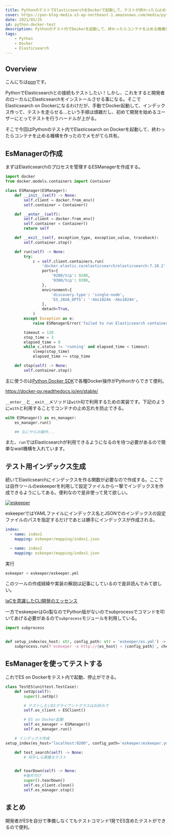 ```yaml
---
title: PythonのテストでElasticsearchをDockerで起動して、テストが終わったら止める
cover: https://pon-blog-media.s3-ap-northeast-1.amazonaws.com/media/python-docker-test.jpeg
date: 2021/05/25
id: python-docker-test
description: Pythonのテスト内でDockerを起動して、終わったらコンテナを止める機構を作ったので共有
tags:
    - Python
    - Docker
    - Elasticsearch
---
```


## Overview

こんにちは[pon](https://twitter.com/po3rin)です。

PythonでElasticsearchとの接続もテストしたい！しかし、これをすると開発者のローカルにElasticsearchをインストールさせる事になる。そこでElasticsearch on Dockerになるわけだが、手動でDocker起動して、インデックス作って、テストを走らせる...という手順は煩雑だし、初めて開発を始めるユーザーにとってテストを行うハードルが上がる。

そこで今回はPythonのテスト内でElasticsearch on Dockerを起動して、終わったらコンテナを止める機構を作ったのでメモがてら共有。

## EsManagerの作成

まずはElasticsearchのプロセスを管理するESManagerを作成する。

```py
import docker
from docker.models.containers import Container

class ESManager(ESManager):
    def __init__(self) -> None:
        self.client = docker.from_env()
        self.container = Container()

    def __enter__(self):
        self.client = docker.from_env()
        self.container = Container()
        return self

    def __exit__(self, exception_type, exception_value, traceback):
        self.container.stop()

    def run(self) -> None:
        try:
            c = self.client.containers.run(
                'docker.elastic.co/elasticsearch/elasticsearch:7.10.2',
                ports={
                    '9200/tcp': 9200,
                    '9300/tcp': 9300,
                },
                environment={
                    'discovery.type': 'single-node',
                    'ES_JAVA_OPTS': '-Xms1024m -Xmx1024m',
                },
                detach=True,
            )
        except Exception as e:
            raise ESManagerError('failed to run Elasticsearch container') from e

        timeout = 120
        stop_time = 3
        elapsed_time = 0
        while c.status != 'running' and elapsed_time < timeout:
            sleep(stop_time)
            elapsed_time += stop_time

    def stop(self) -> None:
        self.container.stop()
```

主に使うのは[Python Docker SDK](https://docker-py.readthedocs.io/en/stable/)で各種Docker操作がPythonからできて便利。

https://docker-py.readthedocs.io/en/stable/

```__enter__```と```__exit__```メソッドは```with```句で利用するための実装です。下記のように```with```と利用することでコンテナの止め忘れを防止できる。

```py
with ESManager() as es_manager:
    es_manager.run()

    ## なにやらの操作...
```

また、```run```ではElasticsearchが利用できるようになるのを待つ必要があるので簡単なwait機構を入れています。

## テスト用インデックス生成

続いてElasticsearchにインデックスを作る関数が必要なので作成する。ここでは自作ツールのeskeeperを利用して設定ファイルから一撃でインデックスを作成できるようにしてある。便利なので是非使って見て欲しい。

[![eskeeper](https://github-link-card.s3.ap-northeast-1.amazonaws.com/po3rin/eskeeper.png)](https://github.com/po3rin/eskeeper)

eskeeperではYAMLファイルにインデックス名とJSONでのインデックスの設定ファイルのパスを指定するだけであとは勝手にインデックスが作成される。

```yml
index:
  - name: index1
    mapping: eskeeper/mapping/index1.json

  - name: index2
    mapping: eskeeper/mapping/index2.json
```

実行

```sh
eskeeper < eskeeper/eskeeper.yml
```

このツールの作成経緯や実装の解説は記事にしているので是非読んでみて欲しい。

[IaCを意識したCLI開発のエッセンス](https://www.m3tech.blog/entry/iac-aware-cli)

一方でeskeeperはGo製なのでPython版がないのでsubprocessでコマンドを叩いてあげる必要があるので```subprocess```モジュールを利用している。

```py
import subprocess


def setup_index(es_host: str, config_path: str = 'eskeeper/es.yml') -> None:
    subprocess.run(f'eskeeper -e http://{es_host} < {config_path}', check=True, capture_output=True, shell=True, text=True)
```

## EsManagerを使ってテストする

これでES on Dockerをテスト内で起動、停止ができる。

```py
class TestES(unittest.TestCase):
    def setUp(self):
        super().setUp()

        # テストしたいESクライアントクラスはお好みで
        self.es_client = ESClient()

        # ES on Docker起動
        self.es_manager = ESManager()
        self.es_manager.run()

    # インデックス作成
setup_index(es_host="localhost:9200", config_path='eskeeper/eskeeper.yml')

    def test_search(self) -> None:
    	# 何かしら素敵なテスト


    def tearDown(self) -> None:
    	#後片付け
        super().tearDown()
        self.es_client.close()
    	self.es_manager.stop()
```

## まとめ

開発者がESを自分で準備しなくてもテストコマンド1発でES含めたテストができるので便利。
